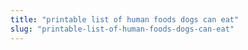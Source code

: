 ```yaml
---
title: "printable list of human foods dogs can eat"
slug: "printable-list-of-human-foods-dogs-can-eat"
---
```


